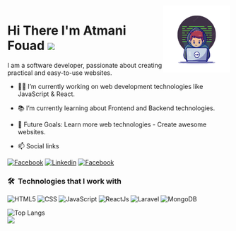 <img align="right" src="https://raw.githubusercontent.com/mohamedelkashef15/mohamedelkashef15/main/github-profile.png" width="30%">
<h1>
  Hi There I'm Atmani Fouad 
  <img src="https://media.giphy.com/media/hvRJCLFzcasrR4ia7z/giphy.gif" width="28">
</h1>
<p>
I am a software developer, passionate about creating practical and easy-to-use websites.
</p>

- 👨‍💻 I’m currently working on web development technologies like JavaScript & React.
- 📚 I’m currently learning about Frontend and Backend technologies.
- 🎯 Future Goals: Learn more web technologies - Create awesome websites.
  
- 📫 Social links
<p>
<a href="https://www.facebook.com/Boss.fouad.900"><img
    src="https://img.shields.io/badge/-Facebook-3b5998?style=flat&logo=facebook&logoColor=white" alt="Facebook"></a>
<a href="#"><img
    src="https://img.shields.io/badge/-Linkedin-0072b1?style=flat&logo=linkedin&logoColor=white" alt="Linkedin"></a>
<a href="https://www.instagram.com/ell__fouad?igsh=YzBiemRqZ2FyY2Vn"><img
    src="https://img.shields.io/badge/-Instagram-d62976?style=flat&logo=instagram&logoColor=white"
    alt="Facebook"></a>
</p>

### 🛠 &nbsp;Technologies that I work with
![HTML5](https://img.shields.io/badge/-HTML5-000000?style=flat&logo=html5)
![CSS](https://img.shields.io/badge/-CSS-000000?style=flat&logo=css3)
![JavaScript](https://img.shields.io/badge/-JavaScript-000000?style=flat&logo=javascript)
![ReactJs](https://img.shields.io/badge/-ReactJs-000000?style=flat&logo=react)
![Laravel](https://img.shields.io/badge/-Laravel-FF2D20?style=flat&logo=laravel&logoColor=white&labelColor=FF2D20&color=white)
![MongoDB](https://img.shields.io/badge/-MongoDB-47A248?style=flat&logo=mongodb&logoColor=white&labelColor=47A248&color=white)



<!-- ![Top Langs](https://github-readme-stats.vercel.app/api/top-langs/?username=mohamedelkashef15&hide_progress=true) -->
![Top Langs](https://github-readme-stats.vercel.app/api/top-langs/?username=Atmani-Fouad02&layout=compact)
<br>
<a href="https://komarev.com/ghpvc/?username=Atmani-Fouad02&style=for-the-badge">
    <img src="https://komarev.com/ghpvc/?username=Atmani-Fouad02&style=for-the-badge">
</a>
